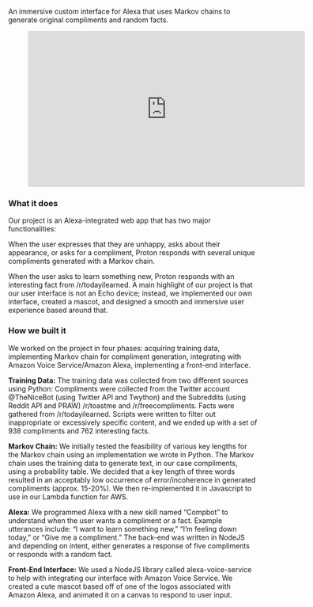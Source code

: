 An immersive custom interface for Alexa that uses Markov chains to generate original compliments and random facts.

<figure><iframe width="560" height="315" src="https://www.youtube.com/embed/C5I7C1meqjQ" title="YouTube video player" frameborder="0" allow="accelerometer; autoplay; clipboard-write; encrypted-media; gyroscope; picture-in-picture" allowfullscreen></iframe></figure>

### What it does

Our project is an Alexa-integrated web app that has two major functionalities:

When the user expresses that they are unhappy, asks about their appearance, or asks for a compliment, Proton responds with several unique compliments generated with a Markov chain.

When the user asks to learn something new, Proton responds with an interesting fact from /r/todayilearned. A main highlight of our project is that our user interface is not an Echo device; instead, we implemented our own interface, created a mascot, and designed a smooth and immersive user experience based around that.

### How we built it

We worked on the project in four phases: acquiring training data, implementing Markov chain for compliment generation, integrating with Amazon Voice Service/Amazon Alexa, implementing a front-end interface.

**Training Data:** The training data was collected from two different sources using Python: Compliments were collected from the Twitter account @TheNiceBot (using Twitter API and Twython) and the Subreddits (using Reddit API and PRAW) /r/toastme and /r/freecompliments. Facts were gathered from /r/todayilearned. Scripts were written to filter out inappropriate or excessively specific content, and we ended up with a set of 938 compliments and 762 interesting facts.

**Markov Chain:** We initially tested the feasibility of various key lengths for the Markov chain using an implementation we wrote in Python. The Markov chain uses the training data to generate text, in our case compliments, using a probability table. We decided that a key length of three words resulted in an acceptably low occurrence of error/incoherence in generated compliments (approx. 15-20%). We then re-implemented it in Javascript to use in our Lambda function for AWS.

**Alexa:** We programmed Alexa with a new skill named “Compbot” to understand when the user wants a compliment or a fact. Example utterances include: “I want to learn something new,” “I’m feeling down today,” or “Give me a compliment.” The back-end was written in NodeJS and depending on intent, either generates a response of five compliments or responds with a random fact.

**Front-End Interface:** We used a NodeJS library called alexa-voice-service to help with integrating our interface with Amazon Voice Service. We created a cute mascot based off of one of the logos associated with Amazon Alexa, and animated it on a canvas to respond to user input.
